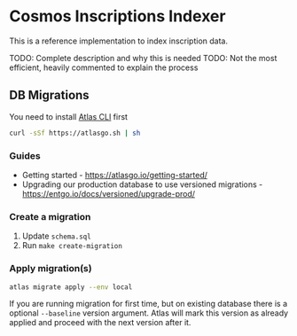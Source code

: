 # Cosmos Inscriptions Indexer

This is a reference implementation to index inscription data. 

TODO: Complete description and why this is needed
TODO: Not the most efficient, heavily commented to explain the process

## DB Migrations

You need to install [Atlas CLI](https://atlasgo.io/) first

```bash
curl -sSf https://atlasgo.sh | sh
```

### Guides

- Getting started - https://atlasgo.io/getting-started/
- Upgrading our production database to use versioned migrations - https://entgo.io/docs/versioned/upgrade-prod/

### Create a migration

1. Update `schema.sql`
2. Run `make create-migration`

### Apply migration(s)

```bash
atlas migrate apply --env local
```

If you are running migration for first time, but on existing database there is a optional `--baseline` version argument. Atlas will mark this version as already applied and proceed with the next version after it.
